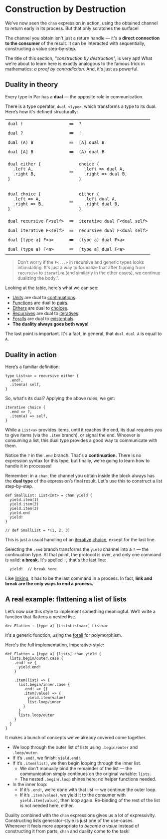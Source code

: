 # Construction by Destruction

We've now seen the `chan` expression in action, using the obtained channel to return early
in its process. But that only scratches the surface!

The channel you obtain isn't just a return handle — it's a **direct connection to the consumer** of the result.
It can be interacted with sequentially, constructing a value step-by-step.

The title of this section, _"construction by destruction",_ is very apt! What we're about to
learn here is exactly analogous to the famous trick in mathematics: _a proof by contradiction._
And, it's just as powerful.

## Duality in theory

Every type in Par has a **dual** — the opposite role in communication.

There is a type operator, `dual <type>`, which transforms a type to its dual. Here’s how
it's defined structurally:

<table>

<tr/>
<tr>
<td><code class="language-par">dual !</code></td>
<td><strong>＝</strong></td>
<td><code class="language-par">&#63;</code></td>
</tr>

<tr/>
<tr>
<td><code class="language-par">dual &#63;</code></td>
<td><strong>＝</strong></td>
<td><code class="language-par">!</code></td>
</tr>

<tr/>
<tr>
<td><code class="language-par">dual (A) B</code></td>
<td><strong>＝</strong></td>
<td><code class="language-par">[A] dual B</code></td>
</tr>

<tr/>
<tr>
<td><code class="language-par">dual [A] B</code></td>
<td><strong>＝</strong></td>
<td><code class="language-par">(A) dual B</code></td>
</tr>

<tr/>
<tr>
<td><pre><code class="language-par">dual either {
  .left A,
  .right B,
}</code></pre></td>
<td><strong>＝</strong></td>
<td><pre><code class="language-par">choice {
  .left => dual A,
  .right => dual B,
}</code></pre></td>
</tr>

<tr/>
<tr>
<td><pre><code class="language-par">dual choice {
  .left => A,
  .right => B,
}</code></pre></td>
<td><strong>＝</strong></td>
<td><pre><code class="language-par">either {
  .left dual A,
  .right dual B,
}</code></pre></td>
</tr>

<tr/>
<tr>
<td><code class="language-par">dual recursive F&lt;self&gt;</code></td>
<td><strong>＝</strong></td>
<td><code class="language-par">iterative dual F&lt;dual self&gt;</code></td>
</tr>

<tr/>
<tr>
<td><code class="language-par">dual iterative F&lt;self&gt;</code></td>
<td><strong>＝</strong></td>
<td><code class="language-par">recursive dual F&lt;dual self&gt;</code></td>
</tr>

<tr/>
<tr>
<td><code class="language-par">dual [type a] F&lt;a&gt;</code></td>
<td><strong>＝</strong></td>
<td><code class="language-par">(type a) dual F&lt;a&gt;</code></td>
</tr>

<tr/>
<tr>
<td><code class="language-par">dual (type a) F&lt;a&gt;</code></td>
<td><strong>＝</strong></td>
<td><code class="language-par">[type a] dual F&lt;a&gt;</code></td>
</tr>

</table>

> Don’t worry if the `F<...>` in recursive and generic types looks intimidating. It's just a way to
> formalize that after flipping from `recursive` to `iterative` (and similarly in the other cases),
> we continue dualizing the body.”.

Looking at the table, here's what we can see:
- [Units](../types/unit.md) are dual to [continuations](../types/continuation.md).
- [Functions](../types/function.md) are dual to [pairs](../types/pair.md).
- [Eithers](../types/either.md) are dual to [choices](../types/choice.md).
- [Recursives](../types/recursive.md) are dual to [iteratives](../types/iterative.md).
- [Foralls](../types/forall.md) are dual to [existentials](../types/exists.md).
- **The duality always goes both ways!**

The last point is important. It's a fact, in general, that `dual dual A` is equal to `A`.

## Duality in action

Here’s a familiar definition:

```par
type List<a> = recursive either {
  .end!,
  .item(a) self,
}
```

So, what's its dual? Applying the above rules, we get:

```par
iterative choice {
  .end => ?,
  .item(a) => self,
}
```

While a `List<a>` provides items, until it reaches the end, its dual requires _you_ to
give items (via the `.item` branch), or signal the end. Whoever is consuming a list,
this dual type provides a good way to communicate with them.

Notice the `?` in the `.end` branch. That's a **continuation.** There is no expression syntax for
this type, but finally, we're going to learn how to handle it in processes!

Remember: in a `chan`, the channel you obtain inside the block always has the **dual type** of the expression’s
final result. Let's use this to construct a list step-by-step.

```par
def SmallList: List<Int> = chan yield {
  yield.item(1)
  yield.item(2)
  yield.item(3)
  yield.end
  yield!
}

// def SmallList = *(1, 2, 3)
```

This is just a usual handling of an [iterative](../types/iterative.md)
[choice](../types/choice.md), except for the last line.

Selecting the `.end` branch transforms the `yield` channel into a `?` — the continuation type. At that point,
the protocol is over, and only one command is valid: **a break.** It's spelled `!`, that's the last line:

```par
  yield!  // break here
```

Like [linking](./chan_expression.md#linking--the--command), it has to be the last command in
a process. In fact, **link and break are the only ways to end a process.**

## A real example: flattening a list of lists

Let’s now use this style to implement something meaningful. We’ll write a function that flattens
a nested list:

```par
dec Flatten : [type a] [List<List<a>>] List<a>
```

It's a generic function, using the [forall](../types/forall.md) for polymorphism.

Here's the full implementation, imperative-style:

```par
def Flatten = [type a] [lists] chan yield {
  lists.begin/outer.case {
    .end! => {
      yield.end!
    }

    .item(list) => {
      list.begin/inner.case {
        .end! => {}
        .item(value) => {
          yield.item(value)
          list.loop/inner
        }
      }
      lists.loop/outer
    }
  }
}
```

It makes a bunch of concepts we've already covered come together.

- We loop through the outer list of lists using `.begin/outer` and `.loop/outer`.
- If it’s `.end!`, we finish: `yield.end!`.
- If it’s `.item(list)`, we then begin looping through the inner list.
  - We don't manually bind the remainder of the list — the communication simply continues on
    the original variable: `lists`.
  - The nested `.begin`/`.loop` shines here; no helper functions needed.
- In the inner loop:
  - If it’s `.end!`, we’re done with that list — we continue the outer loop.
  - If it’s `.item(value)`, we yield it to the consumer with `yield.item(value)`, then loop again.
    Re-binding of the rest of the list is not needed here, either.

Duality combined with the `chan` expressions gives us a lot of expressivity.\
Constructing lists generator-style is just one of the use-cases.\
Whenever it feels more appropriate to _become a value_ instead of constructing it from parts, `chan` and
duality come to the task!
